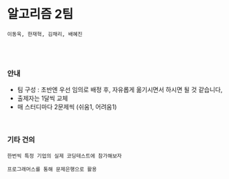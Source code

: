 # 알고리즘 2팀

```
이동욱, 한재혁, 김채리, 배혜진
```

<br>

<br>

### 안내

- 팀 구성 : 초반엔 우선 임의로 배정 후, 자유롭게 옮기시면서 하시면 될 것 같습니다,
- 출제자는 1달씩 교체
- 매 스터디마다 2문제씩 (쉬움1, 어려움1)

<br>

### 기타 건의

```
한번씩 특정 기업의 실제 코딩테스트에 참가해보자

프로그래머스를 통해 문제은행으로 활용
```

